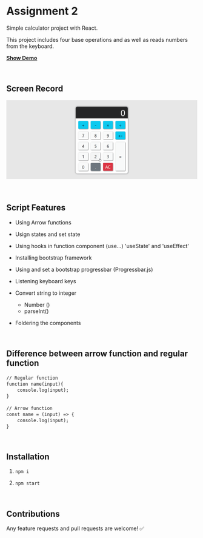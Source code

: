 # Assignment 2

Simple calculator project with React.

This project includes four base operations and as well as reads numbers from the keyboard.

**<a href="https://github-zyjnuv.stackblitz.io" target="_blank">Show Demo</a>**

<br>

## Screen Record

![Screenrecord](./Screenrecord.gif "Screenrecord")


<br>

## Script Features

- Using Arrow functions

- Usign states and set state

- Using hooks in function component (use...) 'useState' and 'useEffect'

- Installing bootstrap framework

- Using and set a bootstrap progressbar (Progressbar.js)

- Listening keyboard keys

- Convert string to integer
    - Number ()
    - parseInt()

- Foldering the components

<br>

## Difference between arrow function and regular function

```
// Regular function
function name(input){
    console.log(input);
}

// Arrow function
const name = (input) => {
    console.log(input);
}
```

<br>


## Installation

1. `npm i`

2. `npm start`

<br>

## Contributions

Any feature requests and pull requests are welcome!  :white_check_mark: